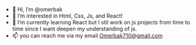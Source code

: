 - 👋 Hi, I’m @omerbak
- 👀 I’m interested in Html, Css, Js, and React!
- 🌱 I’m currently learning React but I stil work on js projects from time to time since I want deepen my understanding of js.
- 📫 you can reach me via my email Omerbak710@gmail.com

<!---
omerbak/omerbak is a ✨ special ✨ repository because its `README.md` (this file) appears on your GitHub profile.
You can click the Preview link to take a look at your changes.
--->
